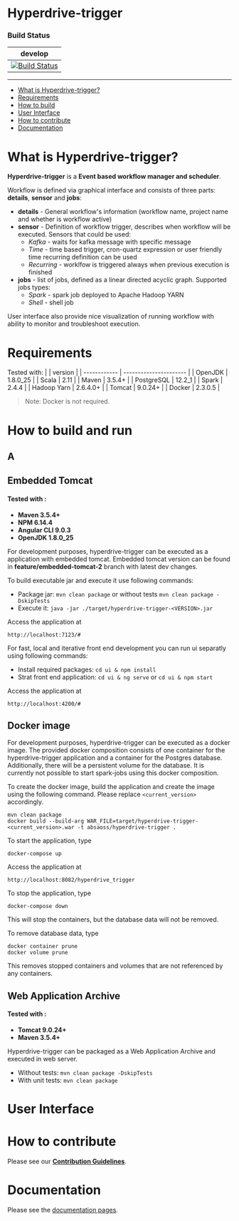 # Hyperdrive-trigger

### <a name="build_status"/>Build Status
| develop |
| ------------- |
| [![Build Status](https://opensource.bigusdatus.com/jenkins/buildStatus/icon?job=Absa-OSS-Projects%2Fhyperdrive-trigger%2Fdevelop)](https://opensource.bigusdatus.com/jenkins/job/Absa-OSS-Projects/job/hyperdrive-trigger/job/develop/) |
___

<!-- toc -->
- [What is Hyperdrive-trigger?](#what-is-hyperdive-trigger)
- [Requirements](#requirements)
- [How to build](#how-to-build)
- [User Interface](#user-interface)
- [How to contribute](#how-to-contribute)
- [Documentation](#documentation)
<!-- tocstop -->

# What is Hyperdrive-trigger?
**Hyperdrive-trigger** is a **Event based workflow manager and scheduler**.

Workflow is defined via graphical interface and consists of three parts: **details**, **sensor** and **jobs**:
- **details** - General workflow's information (workflow name, project name and whether is workflow active)
- **sensor** - Definition of workflow trigger, describes when workflow will be executed. Sensors that could be used:
  - *Kafka* - waits for kafka message with specific message 
  - *Time* - time based trigger, cron-quartz expression or user friendly time recurring definition can be used
  - *Recurring* - worklfow is triggered always when previous execution is finished 
- **jobs** - list of jobs, defined as a linear directed acyclic graph. Supported jobs types: 
  - *Spark* - spark job deployed to Apache Hadoop YARN
  - *Shell* - shell job

User interface also provide nice visualization of running workflow with ability to monitor and troubleshoot execution.

# Requirements
Tested with:
|              | version                |
| ------------ | ---------------------- | 
| OpenJDK      | 1.8.0_25               |
| Scala        | 2.11                   |
| Maven        | 3.5.4+                 |
| PostgreSQL   | 12.2_1                 | 
| Spark        | 2.4.4                  | 
| Hadoop Yarn  | 2.6.4.0+               | 
| Tomcat       | 9.0.24+                | 
| Docker       | 2.3.0.5                | 

> Note: Docker is not required.

# How to build and run
## A

## Embedded Tomcat
#### Tested with :
 - **Maven 3.5.4+**
 - **NPM 6.14.4**
 - **Angular CLI 9.0.3**
 - **OpenJDK 1.8.0_25**
 
For development purposes, hyperdrive-trigger can be executed as a application with embedded tomcat. Embedded tomcat version can be found in **feature/embedded-tomcat-2** branch with latest dev changes.

To build executable jar and execute it use following commands:
- Package jar: `mvn clean package` or without tests `mvn clean package -DskipTests`
- Execute it: `java -jar ./target/hyperdrive-trigger-<VERSION>.jar`

Access the application at 
```
http://localhost:7123/#
```

For fast, local and iterative front end development you can run ui separatly using following commands: 
- Install required packages: `cd ui & npm install`
- Strat front end application: `cd ui & ng serve` or `cd ui & npm start`

Access the application at 
```
http://localhost:4200/#
```
 
## Docker image
For development purposes, hyperdrive-trigger can be executed as a docker image.
The provided docker composition consists of one container for the hyperdrive-trigger application and a container for the Postgres database. 
Additionally, there will be a persistent volume for the database.
It is currently not possible to start spark-jobs using this docker composition.

To create the docker image, build the application and create the image using the following command. Please replace `<current_version>` accordingly.
```
mvn clean package
docker build --build-arg WAR_FILE=target/hyperdrive-trigger-<current_version>.war -t absaoss/hyperdrive-trigger .
```

To start the application, type
```
docker-compose up
```

Access the application at 
```
http://localhost:8082/hyperdrive_trigger
```

To stop the application, type
```
docker-compose down
```

This will stop the containers, but the database data will not be removed.

To remove database data, type
```
docker container prune
docker volume prune
```
This removes stopped containers and volumes that are not referenced by any containers.

## Web Application Archive
#### Tested with :
 - **Tomcat 9.0.24+**
 - **Maven 3.5.4+**
 
Hyperdrive-trigger can be packaged as a Web Application Archive and executed in web server.  

- Without tests: `mvn clean package -DskipTests`
- With unit tests: `mvn clean package`

# User Interface

# How to contribute
Please see our [**Contribution Guidelines**](CONTRIBUTING.md).

# Documentation
Please see the [documentation pages](https://page/).

